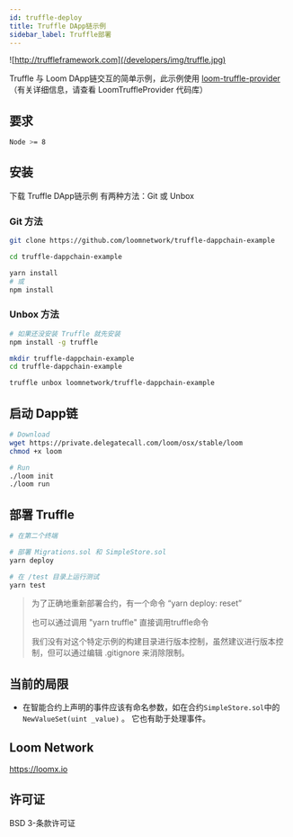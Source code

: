 ```yaml
---
id: truffle-deploy
title: Truffle DApp链示例
sidebar_label: Truffle部署
---
```

![http://truffleframework.com](/developers/img/truffle.jpg)

Truffle 与 Loom DApp链交互的简单示例，此示例使用 [loom-truffle-provider](https://github.com/loomnetwork/loom-truffle-provider)（有关详细信息，请查看 LoomTruffleProvider 代码库）

## 要求

```bash
Node >= 8
```

## 安装

下载 Truffle DApp链示例 有两种方法：Git 或 Unbox

### Git 方法

```bash
git clone https://github.com/loomnetwork/truffle-dappchain-example
```

```bash
cd truffle-dappchain-example

yarn install
# 或
npm install
```

### Unbox 方法

```bash
# 如果还没安装 Truffle 就先安装
npm install -g truffle

mkdir truffle-dappchain-example
cd truffle-dappchain-example

truffle unbox loomnetwork/truffle-dappchain-example
```

## 启动 Dapp链

```bash
# Download
wget https://private.delegatecall.com/loom/osx/stable/loom
chmod +x loom

# Run
./loom init
./loom run
```

## 部署 Truffle

```bash
# 在第二个终端

# 部署 Migrations.sol 和 SimpleStore.sol
yarn deploy

# 在 /test 目录上运行测试
yarn test
```

> 为了正确地重新部署合约，有一个命令 “yarn deploy: reset”
> 
> 也可以通过调用 "yarn truffle" 直接调用truffle命令
> 
> 我们没有对这个特定示例的构建目录进行版本控制，虽然建议进行版本控制，但可以通过编辑 .gitignore 来消除限制。

## 当前的局限

* 在智能合约上声明的事件应该有命名参数，如在合约`SimpleStore.sol`中的`NewValueSet(uint _value)` 。 它也有助于处理事件。

## Loom Network

<https://loomx.io>

## 许可证

BSD 3-条款许可证